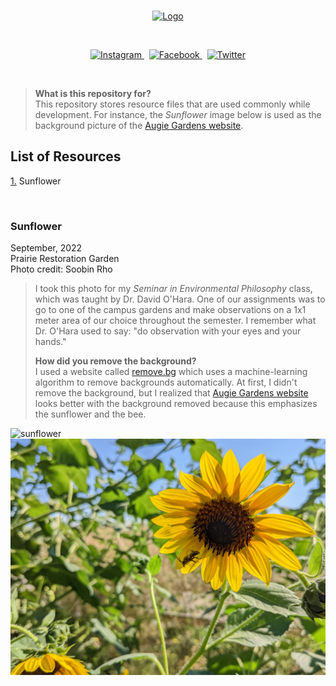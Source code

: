 <br>

<p align="center">
  <a href="https://augie-environmental-studies.github.io/gardens/">
    <img alt="Logo" src="https://user-images.githubusercontent.com/19341857/190898818-e413ed07-4b0c-45bf-bcae-22513d20e7f2.png" width="350">
  </a>
</p>

<br>

<p align="center">
  <a href="https://www.instagram.com/augieenvirostudies/">
    <img alt="Instagram" src="https://user-images.githubusercontent.com/19341857/191081372-bc567def-d536-4daa-9243-c02362f96f3d.svg">
  </a>  
  &nbsp;
  <a href="https://www.facebook.com/augiesustain/">
    <img alt="Facebook" src="https://user-images.githubusercontent.com/19341857/191081605-ee573b37-610a-432e-8fac-a0759082ffba.svg">
  </a>
  &nbsp;
  <a href="https://twitter.com/augieenviro">
    <img alt="Twitter" src="https://user-images.githubusercontent.com/19341857/191081683-e9bdeb25-7c0a-450f-a9e4-8626c21e25fa.svg">
  </a>
</p>

<br>

> **What is this repository for?**<br>
> This repository stores resource files that are used commonly
> while development. For instance, the *Sunflower* image
> below is used as the background picture of the 
> [Augie Gardens website](https://augie-environmental-studies.github.io/gardens/).

## List of Resources
[1.](#sunflower) Sunflower<br>

<!--
[2.](#2-containerizing-the-website) Containerizing the website
-->

<br>

### Sunflower

September, 2022<br>
Prairie Restoration Garden<br>
Photo credit: Soobin Rho

> I took this photo for my 
> *Seminar in Environmental Philosophy* class,
> which was taught by Dr. David O'Hara. One of
> our assignments was to go to one of the
> campus gardens and make observations
> on a 1x1 meter area of our choice throughout
> the semester. I remember what Dr. O'Hara
> used to say: "do observation with your eyes
> and your hands."
>
> **How did you remove the background?**<br>
> I used a website called
> [remove.bg](https://www.remove.bg/)
> which uses a machine-learning algorithm
> to remove backgrounds automatically.
> At first, I didn't remove the background, but
> I realized that 
> [Augie Gardens website](https://augie-environmental-studies.github.io/gardens/)
> looks better with the background removed because
> this emphasizes the sunflower and the bee.


![sunflower](./images/sunflower.png)
![sunflower_unedited](./images/sunflower_unedited.jpg)
